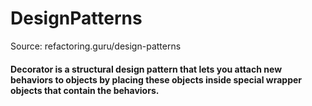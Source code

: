 # DesignPatterns 

Source: refactoring.guru/design-patterns

#### Decorator is a structural design pattern that lets you attach new behaviors to objects by placing these objects inside special wrapper objects that contain the behaviors.

